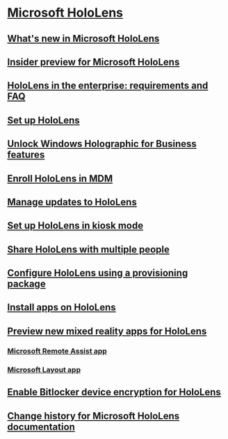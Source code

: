 # [Microsoft HoloLens](index.md)
## [What's new in Microsoft HoloLens](hololens-whats-new.md)
## [Insider preview for Microsoft HoloLens](hololens-insider.md)
## [HoloLens in the enterprise: requirements and FAQ](hololens-requirements.md)
## [Set up HoloLens](hololens-setup.md)
## [Unlock Windows Holographic for Business features](hololens-upgrade-enterprise.md) 
## [Enroll HoloLens in MDM](hololens-enroll-mdm.md)
## [Manage updates to HoloLens](hololens-updates.md)
## [Set up HoloLens in kiosk mode](hololens-kiosk.md)
## [Share HoloLens with multiple people](hololens-multiple-users.md)
## [Configure HoloLens using a provisioning package](hololens-provisioning.md)
## [Install apps on HoloLens](hololens-install-apps.md)
## [Preview new mixed reality apps for HoloLens](hololens-public-preview-apps.md)
### [Microsoft Remote Assist app](hololens-microsoft-remote-assist-app.md)
### [Microsoft Layout app](hololens-microsoft-layout-app.md)
## [Enable Bitlocker device encryption for HoloLens](hololens-encryption.md)
## [Change history for Microsoft HoloLens documentation](change-history-hololens.md)